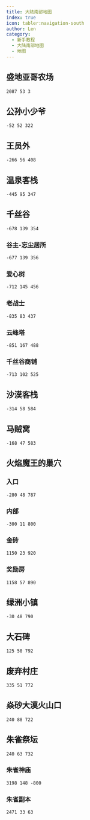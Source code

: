 ```yaml
---
title: 大陆南部地图
index: true
icon: tabler:navigation-south
author: Len
category:
  - 新手教程	
  - 大陆南部地图
  - 地图
---
```


## 盛地亚哥农场

```X,Y,Z
2087 53 3
```

## 公孙小少爷

```X,Y,Z
-52 52 322 
```

## 王员外

```X,Y,Z
-266 56 408
```

## 温泉客栈

```X,Y,Z
-445 95 347
```

## 千丝谷

```X,Y,Z
-678 139 354
```

### 谷主-忘尘居所

```X,Y,Z
-677 139 356
```

### 爱心树

```X,Y,Z
-712 145 456
```

### 老战士

```X,Y,Z
-835 83 437
```

### 云峰塔

```X,Y,Z
-851 167 488
```

### 千丝谷商铺

```X,Y,Z
-713 102 525
```

## 沙漠客栈

```X,Y,Z
-314 58 584
```

## 马贼窝

```X,Y,Z
-168 47 583
```

## 火焰魔王的巢穴

### 入口

```X,Y,Z
-280 48 787
```

### 内部

```X,Y,Z
-300 11 800
```

### 金砖

```X,Y,Z
1150 23 920
```

### 奖励房

```X,Y,Z
1158 57 890
```

## 绿洲小镇

```X,Y,Z
-30 48 790
```

## 大石碑

```X,Y,Z
125 50 792
```

## 废弃村庄

```X,Y,Z
335 51 772
```

## 焱砂大漠火山口

```X,Y,Z
240 88 722
```

## 朱雀祭坛

```X,Y,Z
240 63 732
```

### 朱雀神庙

```X,Y,Z
3198 148 -800
```

### 朱雀副本

```X,Y,Z
2471 33 63
```
